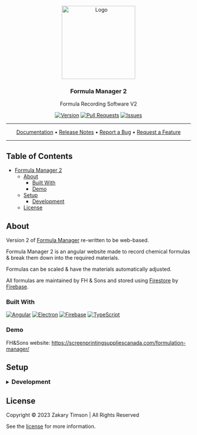 <!-- Header -->
<div id="top" align="center">
  <br />

  <!-- Logo -->
  <img src="./src/assets/img/logo.png" alt="Logo" width="200" height="200">

  <!-- Title -->
  ### Formula Manager 2

  <!-- Description -->
  Formula Recording Software V2

  <!-- Repo badges -->
  [![Version](https://img.shields.io/badge/dynamic/json.svg?label=Version&style=for-the-badge&url=https://git.zakscode.com/api/v1/repos/fhsons/formula-manager-2/tags%3Ftoken%3D35a3bf73a216782a7435f86117412bcb9784b716&query=$[0].name)](https://git.zakscode.com/fhsons/formula-manager-2/tags)
  [![Pull Requests](https://img.shields.io/badge/dynamic/json.svg?label=Pull%20Requests&style=for-the-badge&url=https://git.zakscode.com/api/v1/repos/fhsons/formula-manager-2%3Ftoken%3D35a3bf73a216782a7435f86117412bcb9784b716&query=open_pr_counter)](https://git.zakscode.com/fhsons/formula-manager-2/pulls)
  [![Issues](https://img.shields.io/badge/dynamic/json.svg?label=Issues&style=for-the-badge&url=https://git.zakscode.com/api/v1/repos/fhsons/formula-manager-2%3Ftoken%3D35a3bf73a216782a7435f86117412bcb9784b716&query=open_issues_count)](https://git.zakscode.com/fhsons/formula-manager-2/issues)

  <!-- Links -->

  ---
  <div>
    <a href="https://git.zakscode.com/fhsons/formula-manager-2/wiki" target="_blank">Documentation</a>
    • <a href="https://git.zakscode.com/fhsons/formula-manager-2/releases" target="_blank">Release Notes</a>
    • <a href="https://git.zakscode.com/fhsons/formula-manager-2/issues/new?template=.github%2fissue_template%2fbug.md" target="_blank">Report a Bug</a>
    • <a href="https://git.zakscode.com/fhsons/formula-manager-2/issues/new?template=.github%2fissue_template%2fenhancement.md" target="_blank">Request a Feature</a>
  </div>

  ---
</div>

## Table of Contents
- [Formula Manager 2](#top)
	- [About](#about)
		- [Built With](#built-with)
        - [Demo](#demo)
	- [Setup](#setup)
		- [Development](#development)
	- [License](#license)

## About

Version 2 of [Formula Manager](https://git.zakscode.com/fhsons/formula-manager) re-written to be web-based.

Formula Manager 2 is an angular website made to record chemical formulas & break them down into the required materials.

Formulas can be scaled & have the materials automatically adjusted.

All formulas are maintained by FH & Sons and stored using [Firestore](https://firebase.google.com/docs/firestore) by [Firebase](https://firebase.google.com/).

### Built With
[![Angular](https://img.shields.io/badge/Angular-DD0031?style=for-the-badge&logo=angular)](https://angular.io/)
[![Electron](https://img.shields.io/badge/Electron-47848F?style=for-the-badge&logo=electron&logoColor=white)](https://www.electronjs.org/)
[![Firebase](https://img.shields.io/badge/Firebase-FFFFFF?style=for-the-badge&logo=firebase)](https://firebase.google.com/)
[![TypeScript](https://img.shields.io/badge/TypeScript-3178C6?style=for-the-badge&logo=typescript&logoColor=white)](https://typescriptlang.org/)

### Demo
FH&Sons website: https://screenprintingsuppliescanada.com/formulation-manager/

## Setup

<details>
<summary>
  <h3 id="development" style="display: inline">
    Development
  </h3>
</summary>

#### Prerequisites
- [Node.js](https://nodejs.org/en/download)

#### Instructions
1. Install the dependencies: `npm install`
2. Start the Angular server: `npm run start`
3. Open [http://localhost:4200](http://localhost:4200)

</details>

## License
Copyright © 2023 Zakary Timson | All Rights Reserved

See the [license](./LICENSE) for more information.
